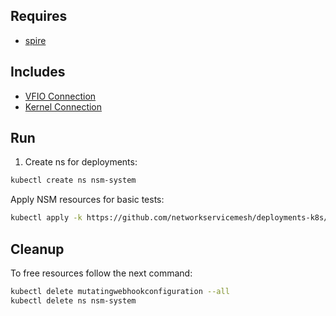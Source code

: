 ## Requires

- [spire](../spire)

## Includes

- [VFIO Connection](../use-cases/Vfio2Noop)
- [Kernel Connection](../use-cases/SriovKernel2Noop)

## Run

1. Create ns for deployments:
```bash
kubectl create ns nsm-system
```

Apply NSM resources for basic tests:
```bash
kubectl apply -k https://github.com/networkservicemesh/deployments-k8s/examples/sriov?ref=3022304db759e3cc77a236ded51d9b4722120d2c
```

## Cleanup

To free resources follow the next command:
```bash
kubectl delete mutatingwebhookconfiguration --all
kubectl delete ns nsm-system
```
